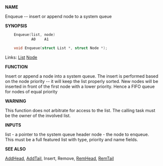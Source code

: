 
**NAME**

Enqueue -- insert or append node to a system queue

**SYNOPSIS**

```c
    Enqueue(list, node)
            A0    A1

    void Enqueue(struct List *, struct Node *);

```
Links: [List](_OOWD) [Node](_OOYQ) 

**FUNCTION**

Insert or append a node into a system queue.  The insert is
performed based on the node priority -- it will keep the list
properly sorted.  New nodes will be inserted in front of the first
node with a lower priority.   Hence a FIFO queue for nodes of equal
priority

**WARNING**

This function does not arbitrate for access to the list.  The
calling task must be the owner of the involved list.

**INPUTS**

list - a pointer to the system queue header
node - the node to enqueue.  This must be a full featured list
with type, priority and name fields.

**SEE ALSO**

[AddHead](AddHead), [AddTail](AddTail), Insert, Remove, [RemHead](RemHead), [RemTail](RemTail)

